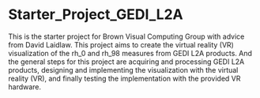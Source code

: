 # Starter_Project_GEDI_L2A

This is the starter project for Brown Visual Computing Group with advice from David Laidlaw. This project aims to create the virtual 
reality (VR) visualization of the rh_0 and rh_98 measures from GEDI L2A products. And the general steps for this project are acquiring and processing GEDI L2A products, designing and implementing the visualization with the virtual reality (VR), and finally testing the implementation with the provided VR hardware.



